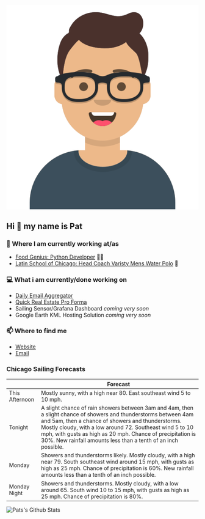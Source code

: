 [![Social banner for p-j-falconer](https://raw.githubusercontent.com/P-J-FALCONER/P-J-FALCONER/master/assets/avataaars.svg)](https://patfalconer.com/)
## Hi :wave: my name is Pat

### 💼 Where I am currently working at/as
- [Food Genius: Python Developer](https://getfoodgenius.com/) 🍔🐍
- [Latin School of Chicago: Head Coach Varisty Mens Water Polo](https://www.latinschool.org/) 🤽


### 💻 What i am currently/done working on
 - [Daily Email Aggregator](https://github.com/P-J-FALCONER/dott_daily_mail)
 - [Quick Real Estate Pro Forma](https://github.com/P-J-FALCONER/henry)
 - Sailing Sensor/Grafana Dashboard *coming very soon*
 - Google Earth KML Hosting Solution *coming very soon*

### 📫 Where to find me
 - [Website](https://patfalconer.com/)
 - [Email](mailto:patrick.j.falconer@gmail.com)


### Chicago Sailing Forecasts
|   | Forecast  |
|---|---|
| This Afternoon | Mostly sunny, with a high near 80. East southeast wind 5 to 10 mph. |
| Tonight | A slight chance of rain showers between 3am and 4am, then a slight chance of showers and thunderstorms between 4am and 5am, then a chance of showers and thunderstorms. Mostly cloudy, with a low around 72. Southeast wind 5 to 10 mph, with gusts as high as 20 mph. Chance of precipitation is 30%. New rainfall amounts less than a tenth of an inch possible. |
| Monday | Showers and thunderstorms likely. Mostly cloudy, with a high near 79. South southeast wind around 15 mph, with gusts as high as 25 mph. Chance of precipitation is 60%. New rainfall amounts less than a tenth of an inch possible. |
| Monday Night | Showers and thunderstorms. Mostly cloudy, with a low around 65. South wind 10 to 15 mph, with gusts as high as 25 mph. Chance of precipitation is 80%. |

![Pats's Github Stats](https://github-readme-stats.vercel.app/api?username=p-j-falconer&show_icons=true&theme=radical)
